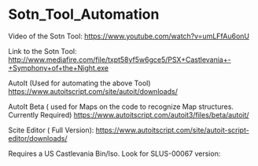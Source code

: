 # Sotn_Tool_Automation

Video of the Sotn Tool:
https://www.youtube.com/watch?v=umLFfAu6onU

Link to the Sotn Tool:
http://www.mediafire.com/file/txpt58yf5w6gce5/PSX+Castlevania+-+Symphony+of+the+Night.exe

AutoIt (Used for automating the above Tool)
https://www.autoitscript.com/site/autoit/downloads/

AutoIt Beta ( used for Maps on the code to recognize Map structures. Currently Required)
https://www.autoitscript.com/autoit3/files/beta/autoit/

Scite Editor ( Full Version):
https://www.autoitscript.com/site/autoit-script-editor/downloads/

Requires a US Castlevania Bin/Iso. Look for SLUS-00067 version:

